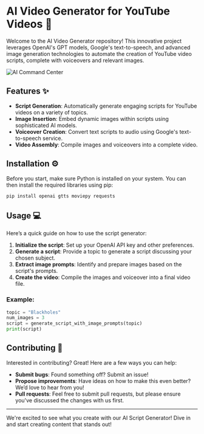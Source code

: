 # AI Video Generator for YouTube Videos :movie_camera:

Welcome to the AI Video Generator repository! This innovative project leverages OpenAI's GPT models, Google's text-to-speech, and advanced image generation technologies to automate the creation of YouTube video scripts, complete with voiceovers and relevant images.

![AI Command Center](https://raw.githubusercontent.com/Corzed/VideoGPT/master/DALL·E%202024-04-18%2020.58.39%20-%20A%20detailed%20image%20of%20a%20futuristic%20AI%20command%20center%20with%20multiple%20screens%20showing%20graphs%2C%20codes%2C%20and%20data%20analytics.%20The%20room%20is%20filled%20with%20advanced%20c.webp)  

## Features :sparkles:
- **Script Generation**: Automatically generate engaging scripts for YouTube videos on a variety of topics.
- **Image Insertion**: Embed dynamic images within scripts using sophisticated AI models.
- **Voiceover Creation**: Convert text scripts to audio using Google's text-to-speech service.
- **Video Assembly**: Compile images and voiceovers into a complete video.

## Installation :gear:

Before you start, make sure Python is installed on your system. You can then install the required libraries using pip:

```bash
pip install openai gtts moviepy requests
```

## Usage :computer:

Here’s a quick guide on how to use the script generator:

1. **Initialize the script**: Set up your OpenAI API key and other preferences.
2. **Generate a script**: Provide a topic to generate a script discussing your chosen subject.
3. **Extract image prompts**: Identify and prepare images based on the script's prompts.
4. **Create the video**: Compile the images and voiceover into a final video file.

### Example:

```python
topic = "Blackholes"
num_images = 3
script = generate_script_with_image_prompts(topic)
print(script)
```

## Contributing :handshake:

Interested in contributing? Great! Here are a few ways you can help:

- **Submit bugs**: Found something off? Submit an issue!
- **Propose improvements**: Have ideas on how to make this even better? We’d love to hear from you!
- **Pull requests**: Feel free to submit pull requests, but please ensure you've discussed the changes with us first.

---

We're excited to see what you create with our AI Script Generator! Dive in and start creating content that stands out!
